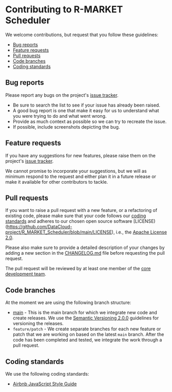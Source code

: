 # Contributing to R-MARKET Scheduler

We welcome contributions, but request that you follow these guidelines:

* [Bug reports](#bug-reports)
* [Feature requests](#feature-requests)
* [Pull requests](#pull-requests)
* [Code branches](#code-branches)
* [Coding standards](#coding-standards)

## Bug reports

Please report any bugs on the project's [issue tracker](https://github.com/DataCloud-project/R-MARKET_Scheduler/issues). 

* Be sure to search the list to see if your issue has already been raised.
* A good bug report is one that make it easy for us to understand what you were trying to do and what went wrong.
* Provide as much context as possible so we can try to recreate the issue.
* If possible, include screenshots depicting the bug.

## Feature requests

If you have any suggestions for new features, please raise them on the project's [issue tracker](https://github.com/DataCloud-project/R-MARKET_Scheduler/issues).

We cannot promise to incorporate your suggestions, but we will as minimum respond to the request and either plan it in a future release or make it available for other contributors to tackle.

## Pull requests

If you want to raise a pull request with a new feature, or a refactoring of existing code, please make sure that your code follows our [coding standards](#coding-standards) and adheres to our chosen open source software [LICENSE)(https://github.com/DataCloud-project/R_MARKET_Scheduler/blob/main/LICENSE), i.e., the [Apache License 2.0](https://www.apache.org/licenses/LICENSE-2.0).


Please also make sure to provide a detailed description of your changes by adding a new section in the [CHANGELOG.md](https://github.com/DataCloud-project/R_MARKET_Scheduler/CHANGLOG.md) file before requesting the pull request.

The pull request will be reviewed by at least one member of the [core development team](https://github.com/DataCloud-project/R-MARKET/blob/main/README.md#core-development-team).

## Code branches

At the moment we are using the following branch structure:

* [main](https://github.com/DataCloud-project/R-MARKET_Scheduler) - This is the main branch for which we integrate new code and create releases. We use the [Semantic Versioning 2.0.0](https://semver.org/) guidelines for versioning the releases.
* `feature/patch` - We create separate branches for each new feature or patch that we are working on based on the latest `main` branch. After the code has been completed and tested, we integrate the work through a pull request. 

## Coding standards

We use the following coding standards:

* [Airbnb JavaScript Style Guide](https://github.com/airbnb/javascript)